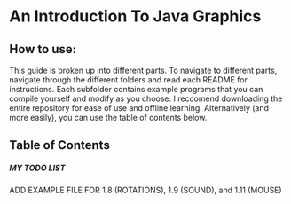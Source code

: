 # An Introduction To Java Graphics
## How to use:
This guide is broken up into different parts. To navigate to different parts, navigate through the different folders and read each README for instructions. Each subfolder contains example programs that you can compile yourself and modify as you choose. I reccomend downloading the entire repository for ease of use and offline learning. Alternatively (and more easily), you can use the table of contents below.

## Table of Contents




##### MY TODO LIST

ADD EXAMPLE FILE FOR 1.8 (ROTATIONS), 1.9 (SOUND), and 1.11 (MOUSE)
